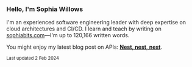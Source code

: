 ### Hello, I'm Sophia Willows

I'm an experienced software engineering leader with deep expertise on cloud architectures and CI/CD. I learn and teach by writing on [sophiabits.com](https://sophiabits.com/blog)—I'm up to 120,166 written words.

You might enjoy my latest blog post on APIs: **[Nest, nest, nest](https://sophiabits.com/blog/graphql-schema-nesting)**.

<sub>Last updated 2 Feb 2024</sub>
